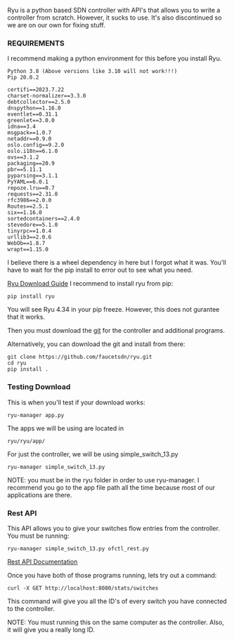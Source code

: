 Ryu is a python based SDN controller with API's that allows you to write a controller from scratch. However, it sucks to use. It's also discontinued so we are on our own for fixing stuff. 

### REQUIREMENTS
I recommend making a python environment for this before you install Ryu.
```
Python 3.8 (Above versions like 3.10 will not work!!!)
Pip 20.0.2

certifi==2023.7.22
charset-normalizer==3.3.0
debtcollector==2.5.0
dnspython==1.16.0
eventlet==0.31.1
greenlet==3.0.0
idna==3.4
msgpack==1.0.7
netaddr==0.9.0
oslo.config==9.2.0
oslo.i18n==6.1.0
ovs==3.1.2
packaging==20.9
pbr==5.11.1
pyparsing==3.1.1
PyYAML==6.0.1
repoze.lru==0.7
requests==2.31.0
rfc3986==2.0.0
Routes==2.5.1
six==1.16.0
sortedcontainers==2.4.0
stevedore==5.1.0
tinyrpc==1.0.4
urllib3==2.0.6
WebOb==1.8.7
wrapt==1.15.0
```
I believe there is a wheel dependency in here but I forgot what it was. You'll have to wait for the pip install to error out to see what you need.

[Ryu Download Guide](https://ryu.readthedocs.io/en/latest/getting_started.html)
I recommend to install ryu from pip:
```
pip install ryu
```

You will see Ryu 4.34 in your pip freeze. However, this does not gurantee that it works. 

Then you must download the [git](https://github.com/faucetsdn/ryu) for the controller and additional programs.

Alternatively, you can download the git and install from there:
```
git clone https://github.com/faucetsdn/ryu.git
cd ryu
pip install .
```

### Testing Download
This is when you'll test if your download works:
```
ryu-manager app.py
```

The apps we will be using are located in
```
ryu/ryu/app/
```

For just the controller, we will be using simple_switch_13.py
```
ryu-manager simple_switch_13.py
```
NOTE: you must be in the ryu folder in order to use ryu-manager. I recommend you go to the app file path all the time because most of our applications are there.

### Rest API
This API allows you to give your switches flow entries from the controller. You must be running:
```
ryu-manager simple_switch_13.py ofctl_rest.py
```

[Rest API Documentation](https://ryu.readthedocs.io/en/latest/app/ofctl_rest.html)

Once you have both of those programs running, lets try out a command:
```
curl -X GET http://localhost:8080/stats/switches
```
This command will give you all the ID's of every switch you have connected to the controller. 

NOTE: You must running this on the same computer as the controller. Also, it will give you a really long ID.